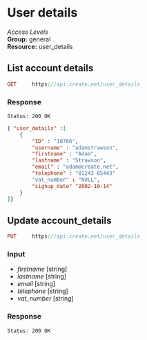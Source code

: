 User details
=============

*Access Levels*    
__Group:__ general     
__Resource:__ user_details

List account details
-------------------

```php
GET 	https://api.create.net/user_details
```

### Response

```console
Status: 200 OK
```

```json
{ "user_details" :[ 
	{
		"ID" : "18766",
		"username" : "adamstrawson",
		"firstname" : "Adam",
		"lastname" : "Strawson",
		"email" : "adam@create.net",
		"telephone" : "01243 65443"
		"vat_number" : "NULL",
		"signup_date" "2002-10-14"
	}
]}
```

Update account_details
------------------

```php
PUT 	https://api.create.net/user_details
```

### Input

* *firstname* [string]
* *lastname* [string]
* *email* [string]
* *telephone* [string]
* *vat_number* [string]

### Response

```console
Status: 200 OK
```